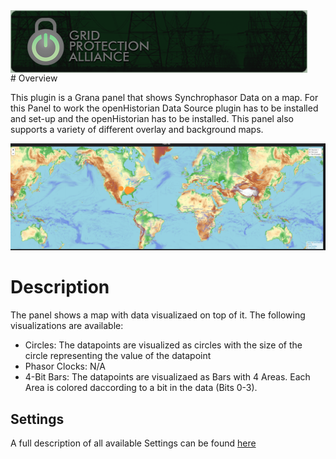 ﻿<div style="height:100px;">
<img align="left"  style="height:100px" src="./img/GPA.png" alt="Grid Protection Alliance">
</div>
# Overview

This plugin is a Grana panel that shows Synchrophasor Data on a map.
For this Panel to work the openHistorian Data Source plugin has to be installed and set-up and the openHistorian has to be installed.
This panel also supports a variety of different overlay and background maps.

![Phasor Map Example](./img/Example.png)
# Description

The panel shows a map with data visualizaed on top of it. The following visualizations are available:
+ Circles: The datapoints are visualized as circles with the size of the circle representing the value of the datapoint
+ Phasor Clocks: N/A
+ 4-Bit Bars: The datapoints are visualizaed as Bars with 4 Areas. Each Area is colored daccording to a bit in the data (Bits 0-3). 

## Settings

A full description of all available Settings can be found [here](./Settings.md) 


